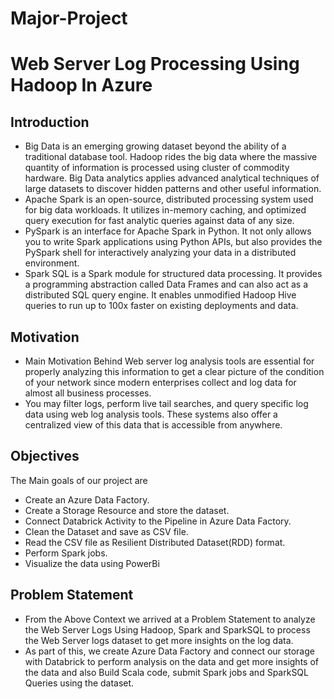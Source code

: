 # Major-Project
# Web Server Log Processing Using Hadoop In Azure

## Introduction
* Big Data is an emerging growing dataset beyond the ability of a traditional database tool. Hadoop rides the big data where the massive quantity of information is processed using cluster of commodity hardware. Big Data analytics applies advanced analytical techniques of large datasets to discover hidden patterns and other useful information.
* Apache Spark is an open-source, distributed processing system used for big data workloads. It utilizes in-memory caching, and optimized query execution for fast analytic queries against data of any size.
* PySpark is an interface for Apache Spark in Python. It not only allows you to write Spark applications using Python APIs, but also provides the PySpark shell for interactively analyzing your data in a distributed environment.
* Spark SQL is a Spark module for structured data processing. It provides a programming abstraction called Data Frames and can also act as a distributed SQL query engine. It enables unmodified Hadoop Hive queries to run up to 100x faster on existing deployments and data.

## Motivation
* Main Motivation Behind Web server log analysis tools are essential for properly analyzing this information to get a clear picture of the condition of your network since modern enterprises collect and log data for almost all business processes.
* You may filter logs, perform live tail searches, and query specific log data using web log analysis tools. These systems also offer a centralized view of this data that is accessible from anywhere.

## Objectives
The Main goals of our project are
* Create an Azure Data Factory.
* Create a Storage Resource and store the dataset.
* Connect Databrick Activity to the Pipeline in Azure Data Factory.
* Clean the Dataset and save as CSV file.
* Read the CSV file as Resilient Distributed Dataset(RDD) format.
* Perform Spark jobs.
* Visualize the data using PowerBi

## Problem Statement
* From the Above Context we arrived at a Problem Statement to analyze the Web Server Logs Using Hadoop, Spark and SparkSQL to process the Web Server logs dataset to get more insights on the log data.
* As part of this, we create Azure Data Factory and connect our storage with Databrick to perform analysis on the data and get more insights of the data and also Build Scala code, submit Spark jobs and SparkSQL Queries using the dataset.


